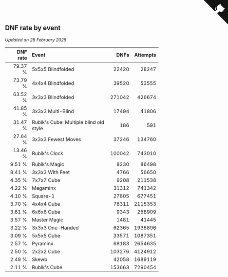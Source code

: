## DNF rate by event

*Updated on 28 February 2025*

| DNF rate | Event | DNFs | Attempts |
| ---: | :--- | ---: | ---: |
| 79.37 % | 5x5x5 Blindfolded | 22420 | 28247 |
| 73.79 % | 4x4x4 Blindfolded | 39520 | 53555 |
| 63.52 % | 3x3x3 Blindfolded | 271042 | 426674 |
| 41.85 % | 3x3x3 Multi-Blind | 17494 | 41806 |
| 31.47 % | Rubik's Cube: Multiple blind old style | 186 | 591 |
| 27.64 % | 3x3x3 Fewest Moves | 37246 | 134760 |
| 13.46 % | Rubik's Clock | 100042 | 743010 |
| 9.51 % | Rubik's Magic | 8230 | 86498 |
| 8.41 % | 3x3x3 With Feet | 4766 | 56650 |
| 4.35 % | 7x7x7 Cube | 9208 | 211538 |
| 4.22 % | Megaminx | 31312 | 741342 |
| 4.10 % | Square-1 | 27805 | 677451 |
| 3.70 % | 4x4x4 Cube | 78311 | 2115353 |
| 3.61 % | 6x6x6 Cube | 9343 | 258909 |
| 3.57 % | Master Magic | 1481 | 41445 |
| 3.22 % | 3x3x3 One-Handed | 62365 | 1938896 |
| 3.09 % | 5x5x5 Cube | 33571 | 1087351 |
| 2.57 % | Pyraminx | 68183 | 2654635 |
| 2.50 % | 2x2x2 Cube | 103276 | 4124912 |
| 2.49 % | Skewb | 42058 | 1689119 |
| 2.11 % | Rubik's Cube | 153663 | 7290454 |


<a href="https://github.com/jonatanklosko/wca_statistics" class="github-corner" aria-label="View source on Github"><svg width="80" height="80" viewBox="0 0 250 250" style="fill:#151513; color:#fff; position: absolute; top: 0; border: 0; right: 0;" aria-hidden="true"><path d="M0,0 L115,115 L130,115 L142,142 L250,250 L250,0 Z"></path><path d="M128.3,109.0 C113.8,99.7 119.0,89.6 119.0,89.6 C122.0,82.7 120.5,78.6 120.5,78.6 C119.2,72.0 123.4,76.3 123.4,76.3 C127.3,80.9 125.5,87.3 125.5,87.3 C122.9,97.6 130.6,101.9 134.4,103.2" fill="currentColor" style="transform-origin: 130px 106px;" class="octo-arm"></path><path d="M115.0,115.0 C114.9,115.1 118.7,116.5 119.8,115.4 L133.7,101.6 C136.9,99.2 139.9,98.4 142.2,98.6 C133.8,88.0 127.5,74.4 143.8,58.0 C148.5,53.4 154.0,51.2 159.7,51.0 C160.3,49.4 163.2,43.6 171.4,40.1 C171.4,40.1 176.1,42.5 178.8,56.2 C183.1,58.6 187.2,61.8 190.9,65.4 C194.5,69.0 197.7,73.2 200.1,77.6 C213.8,80.2 216.3,84.9 216.3,84.9 C212.7,93.1 206.9,96.0 205.4,96.6 C205.1,102.4 203.0,107.8 198.3,112.5 C181.9,128.9 168.3,122.5 157.7,114.1 C157.9,116.9 156.7,120.9 152.7,124.9 L141.0,136.5 C139.8,137.7 141.6,141.9 141.8,141.8 Z" fill="currentColor" class="octo-body"></path></svg></a><style>.github-corner:hover .octo-arm{animation:octocat-wave 560ms ease-in-out}@keyframes octocat-wave{0%,100%{transform:rotate(0)}20%,60%{transform:rotate(-25deg)}40%,80%{transform:rotate(10deg)}}@media (max-width:500px){.github-corner:hover .octo-arm{animation:none}.github-corner .octo-arm{animation:octocat-wave 560ms ease-in-out}}</style>
